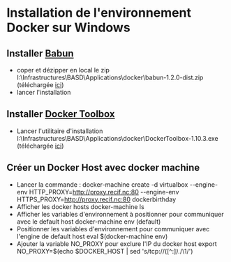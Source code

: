 # Installation de l'environnement Docker sur Windows

## Installer [Babun](http://babun.github.io)
  - coper et dézipper en local le zip I:\Infrastructures\BASD\Applications\docker\babun-1.2.0-dist.zip (téléchargée [ici](http://projects.reficio.org/babun/download))
  - lancer l'installation
  
## Installer [Docker Toolbox](https://www.docker.com/products/docker-toolbox)
  - Lancer l'utilitaire d'installation I:\Infrastructures\BASD\Applications\docker\DockerToolbox-1.10.3.exe (téléchargée [ici](https://github.com/docker/toolbox/releases/download/v1.10.3/DockerToolbox-1.10.3.exe))
  
## Créer un Docker Host avec docker machine
  - Lancer la commande : 
    docker-machine create -d virtualbox --engine-env HTTP_PROXY=http://proxy.recif.nc:80 --engine-env HTTPS_PROXY=http://proxy.recif.nc:80 dockerbirthday
  - Afficher les docker hosts 
    docker-machine ls
  - Afficher les variables d'environnement à positionner pour communiquer avec le default host
    docker-machine env (default)
  - Positionner les variables d'environnement pour communiquer avec l'engine de default host
    eval $(docker-machine env)
  - Ajouter la variable NO_PROXY pour exclure l'IP du docker host
    export NO_PROXY=$(echo $DOCKER_HOST | sed 's/tcp:\/\/\([^:]*\).*/\1/')
